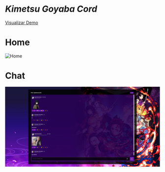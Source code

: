 ﻿# *Kimetsu Goyaba Cord*

<a href="https://aluracord-matrix-eight-peach.vercel.app/" target="_blank">Visualizar Demo </a>

# Home
![Home](https://github.com/LuquinhasMoraes/aluracord-matrix/blob/main/public/img/1.png)

# Chat 
![Chat](https://github.com/LuquinhasMoraes/aluracord-matrix/blob/main/public/img/3.png)
